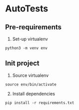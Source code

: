 # AutoTests

## Pre-requirements
1. Set-up virtualenv
```
python3 -m venv env
```

## Init project
1. Source virtualenv 
```
source env/bin/activate
```
2. Install dependencies 
```
pip install -r requirements.txt
```

